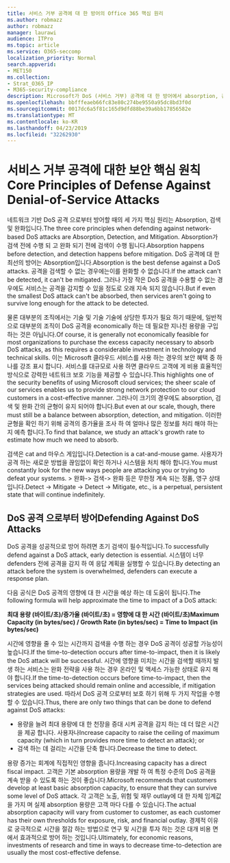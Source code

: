 ```yaml
---
title: 서비스 거부 공격에 대 한 방어의 Office 365 핵심 원리
ms.author: robmazz
author: robmazz
manager: laurawi
audience: ITPro
ms.topic: article
ms.service: O365-seccomp
localization_priority: Normal
search.appverid:
- MET150
ms.collection:
- Strat_O365_IP
- M365-security-compliance
description: Microsoft가 DoS (서비스 거부) 공격에 대 한 방어에서 absorption, 검색 및 완화의 핵심 원칙을 활용 하는 방법
ms.openlocfilehash: bbfffeaeb66fc83e80c274be9550a95dc8bd3f0d
ms.sourcegitcommit: 0017dc6a5f81c165d9dfd88be39a6bb17856582e
ms.translationtype: MT
ms.contentlocale: ko-KR
ms.lasthandoff: 04/23/2019
ms.locfileid: "32262930"
---
```

# <a name="core-principles-of-defense-against-denial-of-service-attacks"></a><span data-ttu-id="2d4de-103">서비스 거부 공격에 대한 보안 핵심 원칙</span><span class="sxs-lookup"><span data-stu-id="2d4de-103">Core Principles of Defense Against Denial-of-Service Attacks</span></span>

<span data-ttu-id="2d4de-104">네트워크 기반 DoS 공격 으로부터 방어할 때의 세 가지 핵심 원리는 Absorption, 검색 및 완화입니다.</span><span class="sxs-lookup"><span data-stu-id="2d4de-104">The three core principles when defending against network-based DoS attacks are Absorption, Detection, and Mitigation.</span></span>
<span data-ttu-id="2d4de-105">Absorption가 검색 전에 수행 되 고 완화 되기 전에 검색이 수행 됩니다.</span><span class="sxs-lookup"><span data-stu-id="2d4de-105">Absorption happens before detection, and detection happens before mitigation.</span></span> <span data-ttu-id="2d4de-106">DoS 공격에 대 한 최선의 방어는 Absorption입니다.</span><span class="sxs-lookup"><span data-stu-id="2d4de-106">Absorption is the best defense against a DoS attacks.</span></span> <span data-ttu-id="2d4de-107">공격을 검색할 수 없는 경우에는이를 완화할 수 없습니다.</span><span class="sxs-lookup"><span data-stu-id="2d4de-107">If the attack can't be detected, it can't be mitigated.</span></span> <span data-ttu-id="2d4de-108">그러나 가장 작은 DoS 공격을 수용할 수 없는 경우에도 서비스는 공격을 감지할 수 있을 정도로 오래 지속 되지 않습니다.</span><span class="sxs-lookup"><span data-stu-id="2d4de-108">But if even the smallest DoS attack can't be absorbed, then services aren't going to survive long enough for the attack to be detected.</span></span>

<span data-ttu-id="2d4de-109">물론 대부분의 조직에서는 기술 및 기술 기술에 상당한 투자가 필요 하기 때문에, 일반적으로 대부분의 조직이 DoS 공격을 economically 하는 데 필요한 지나친 용량을 구입 하는 것은 아닙니다.</span><span class="sxs-lookup"><span data-stu-id="2d4de-109">Of course, it is generally not economically feasible for most organizations to purchase the excess capacity necessary to absorb DoS attacks, as this requires a considerable investment in technology and technical skills.</span></span> <span data-ttu-id="2d4de-110">이는 Microsoft 클라우드 서비스를 사용 하는 경우의 보안 혜택 중 하나를 강조 표시 합니다. 서비스를 대규모로 사용 하면 클라우드 고객에 게 비용 효율적인 방식으로 강력한 네트워크 보호 기능을 제공할 수 있습니다.</span><span class="sxs-lookup"><span data-stu-id="2d4de-110">This highlights one of the security benefits of using Microsoft cloud services; the sheer scale of our services enables us to provide strong network protection to our cloud customers in a cost-effective manner.</span></span> <span data-ttu-id="2d4de-111">그러나이 크기의 경우에도 absorption, 검색 및 완화 간의 균형이 유지 되어야 합니다.</span><span class="sxs-lookup"><span data-stu-id="2d4de-111">But even at our scale, though, there must still be a balance between absorption, detection, and mitigation.</span></span> <span data-ttu-id="2d4de-112">이러한 균형을 확인 하기 위해 공격의 증가율을 조사 하 여 얼마나 많은 정보를 처리 해야 하는지 예측 합니다.</span><span class="sxs-lookup"><span data-stu-id="2d4de-112">To find that balance, we study an attack's growth rate to estimate how much we need to absorb.</span></span>

<span data-ttu-id="2d4de-113">검색은 cat and 마우스 게임입니다.</span><span class="sxs-lookup"><span data-stu-id="2d4de-113">Detection is a cat-and-mouse game.</span></span> <span data-ttu-id="2d4de-114">사용자가 공격 하는 새로운 방법을 끊임없이 확인 하거나 시스템을 처치 해야 합니다.</span><span class="sxs-lookup"><span data-stu-id="2d4de-114">You must constantly look for the new ways people are attacking you or trying to defeat your systems.</span></span> <span data-ttu-id="2d4de-115">> 완화-> 검색-> 완화 등은 무한정 계속 되는 정품, 영구 상태입니다.</span><span class="sxs-lookup"><span data-stu-id="2d4de-115">Detect -> Mitigate -> Detect -> Mitigate, etc., is a perpetual, persistent state that will continue indefinitely.</span></span>

## <a name="defending-against-dos-attacks"></a><span data-ttu-id="2d4de-116">DoS 공격 으로부터 방어</span><span class="sxs-lookup"><span data-stu-id="2d4de-116">Defending Against DoS Attacks</span></span>

<span data-ttu-id="2d4de-117">DoS 공격을 성공적으로 방어 하려면 초기 검색이 필수적입니다.</span><span class="sxs-lookup"><span data-stu-id="2d4de-117">To successfully defend against a DoS attack, early detection is essential.</span></span> <span data-ttu-id="2d4de-118">시스템이 너무 defenders 전에 공격을 감지 하 여 응답 계획을 실행할 수 있습니다.</span><span class="sxs-lookup"><span data-stu-id="2d4de-118">By detecting an attack before the system is overwhelmed, defenders can execute a response plan.</span></span>

<span data-ttu-id="2d4de-119">다음 공식은 DoS 공격의 영향에 대 한 시간을 예상 하는 데 도움이 됩니다.</span><span class="sxs-lookup"><span data-stu-id="2d4de-119">The following formula will help approximate the time to impact of a DoS attack:</span></span>

   <span data-ttu-id="2d4de-120">**최대 용량 (바이트/초)/증가율 (바이트/초) = 영향에 대 한 시간 (바이트/초)**</span><span class="sxs-lookup"><span data-stu-id="2d4de-120">**Maximum Capacity (in bytes/sec) / Growth Rate (in bytes/sec) = Time to Impact (in bytes/sec)**</span></span>

<span data-ttu-id="2d4de-121">시간에 영향을 줄 수 있는 시간까지 검색을 수행 하는 경우 DoS 공격이 성공할 가능성이 높습니다.</span><span class="sxs-lookup"><span data-stu-id="2d4de-121">If the time-to-detection occurs after time-to-impact, then it is likely the DoS attack will be successful.</span></span> <span data-ttu-id="2d4de-122">시간에 영향을 미치는 시간을 검색할 때까지 발생 하는 서비스는 완화 전략을 사용 하는 경우 온라인 및 액세스 가능한 상태로 유지 해야 합니다.</span><span class="sxs-lookup"><span data-stu-id="2d4de-122">If the time-to-detection occurs before time-to-impact, then the services being attacked should remain online and accessible, if mitigation strategies are used.</span></span> <span data-ttu-id="2d4de-123">따라서 DoS 공격 으로부터 보호 하기 위해 두 가지 작업을 수행할 수 있습니다.</span><span class="sxs-lookup"><span data-stu-id="2d4de-123">Thus, there are only two things that can be done to defend against DoS attacks:</span></span>
- <span data-ttu-id="2d4de-124">용량을 늘려 최대 용량에 대 한 천장을 증대 시켜 공격을 감지 하는 데 더 많은 시간을 제공 합니다. 사용자나</span><span class="sxs-lookup"><span data-stu-id="2d4de-124">Increase capacity to raise the ceiling of maximum capacity (which in turn provides more time to detect an attack); or</span></span>
- <span data-ttu-id="2d4de-125">검색 하는 데 걸리는 시간을 단축 합니다.</span><span class="sxs-lookup"><span data-stu-id="2d4de-125">Decrease the time to detect.</span></span>

<span data-ttu-id="2d4de-126">용량 증가는 회계에 직접적인 영향을 줍니다.</span><span class="sxs-lookup"><span data-stu-id="2d4de-126">Increasing capacity has a direct fiscal impact.</span></span> <span data-ttu-id="2d4de-127">고객은 기본 absorption 용량을 개발 하 여 특정 수준의 DoS 공격을 계속 받을 수 있도록 하는 것이 좋습니다.</span><span class="sxs-lookup"><span data-stu-id="2d4de-127">Microsoft recommends that customers develop at least basic absorption capacity, to ensure that they can survive some level of DoS attack.</span></span> <span data-ttu-id="2d4de-128">각 고객은 노출, 위험 및 재무 outlay에 대 한 자체 임계값을 가지 며 실제 absorption 용량은 고객 마다 다를 수 있습니다.</span><span class="sxs-lookup"><span data-stu-id="2d4de-128">The actual absorption capacity will vary from customer to customer, as each customer has their own thresholds for exposure, risk, and financial outlay.</span></span> <span data-ttu-id="2d4de-129">경제적 이유로 궁극적으로 시간을 절감 하는 방법으로 연구 및 시간을 투자 하는 것은 대개 비용 면에서 효과적으로 방어 하는 것입니다.</span><span class="sxs-lookup"><span data-stu-id="2d4de-129">Ultimately, for economic reasons, investments of research and time in ways to decrease time-to-detection are usually the most cost-effective defense.</span></span>
